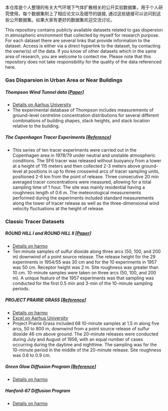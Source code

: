 本仓库是个人整理的有关大气环境下气体扩散相关的公开实验数据集，用于个人研究使用，每个数据集附上了相应论文以及细节的链接, 通过这些链接可以访问到这些公开数据集。如果大家有更好的数据集欢迎交流讨论。

This repository contains publicly available datasets related to gas dispersion in atmospheric environment that collected by myself for research purpose. For each dataset there are several links that provide information to the dataset. Access is either via a direct hyperlink to the dataset, by contacting the owner(s) of the data. If you know of other datasets which in the same area of research, you are welcome to contect me. Please note that this repository does not take responsibility for the quality of the data referenced here.


### Gas Disparsion in Urban Area or Near Buildings
##### Thompson Wind Tunnel data [[Paper](https://www.sciencedirect.com/science/article/abs/pii/096016869390400S)]
  - [Details on Aarhus University](https://envs.au.dk/en/research-areas/air-pollution-emissions-and-effects/the-monitoring-program/air-pollution-models/background-info/thompsonwindtunneldata)
  - The experimental database of Thompson includes measurements of ground-level centreline concentration distributions for several different combinations of building shapes, stack heights, and stack location relative to the building.

##### The Copenhagen Tracer Experiments [[Reference](https://www.harmo.org/jsirwin/CopenhagenDataReport.pdf)]
  - This series of ten tracer experiments were carried out in the  Copenhagen area in 1978/79 under neutral and unstable atmospheric conditions. The SF6 tracer was released without buoyancy from a tower at a height of 115 meters and then collected 2-3 meters above ground-level at positions in up to three crosswind arcs of tracer sampling units, positioned 2-6 km from the point of release. Three consecutive 20 min averaged tracer concentrations were measured, allowing for a total sampling time of 1 hour. The site was mainly residential having a roughness length of 0.6 m. The meteorological measurements performed during the experiments included standard measurements along the tower of tracer release as well as the three-dimensional wind velocity fluctuations at the height of release.


### Classic Tracer Datasets
##### ROUND HILL I and ROUND HILL II [[Paper](https://www.harmo.org/jsirwin/RoundHillDataReport.pdf)]
  - [Details on harmo](https://www.harmo.org/jsirwin/RoundHillDiscussion.html)
  - Ten minute samples of sulfur dioxide along three arcs (50, 100, and 200 m) downwind of a point source release.  The release height for the 29 experiments in 1954/55 was 30 cm and for the 10 experiments in 1957 was 50 cm.  Receptor height was 2 m.  Site roughness was greater than 10 cm.  10-minute samples were taken on three arcs (50, 100, and 200 m).  A unique feature of the 1957 experiments was that sampling was conducted for the first 0.5 min and 3-min of the 10-minute sampling periods.

##### PROJECT PRAIRIE GRASS [[Reference](https://www.harmo.org/jsirwin/PGrassVolumeI.pdf)]
  - [Details on harmo](https://www.harmo.org/jsirwin/PrairieGrassDiscussion.html)
  - [Excel on Aarhus University](https://envs.au.dk/en/research-areas/air-pollution-emissions-and-effects/the-monitoring-program/air-pollution-models/background-info/omlprairie)
  - Project Prairie Grass included 68 10-minute samples at 1.5 m along five arcs, 50 to 800 m, downwind from a point source release of sulfur dioxide 46 cm above ground.  The 20-minute releases were conducted during July and August of 1956, with an equal number of cases occurring during the daytime and nighttime.  The sampling was for the 10-minute period in the middle of the 20-minute release.  Site roughness was 0.6 to 0.9 cm.

##### Green Glow Diffusion Program [[Reference](https://www.harmo.org/jsirwin/GreenGlowDataVolumeOne.pdf)]
  - [Details on harmo](https://www.harmo.org/jsirwin/GreenGlowDiscussion.html)

##### Hanford-67 Diffusion Program
  - [Details on harmo](https://www.harmo.org/jsirwin/H67Discussion.html)